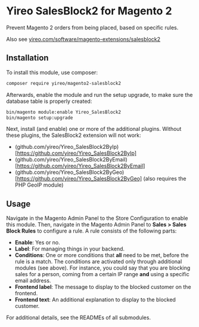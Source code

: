 # Yireo SalesBlock2 for Magento 2

Prevent Magento 2 orders from being placed, based on specific rules.

Also see [yireo.com/software/magento-extensions/salesblock2](https://www.yireo.com/software/magento-extensions/salesblock2)

## Installation 
To install this module, use composer:
```bash
composer require yireo/magento2-salesblock2
```

Afterwards, enable the module and run the setup upgrade, to make sure the database table is properly created:
```bash
bin/magento module:enable Yireo_SalesBlock2
bin/magento setup:upgrade
```

Next, install (and enable) one or more of the additional plugins. Without these plugins, the SalesBlock2 extension will not work:

- (github.com/yireo/Yireo_SalesBlock2ByIp)[https://github.com/yireo/Yireo_SalesBlock2ByIp]
- (github.com/yireo/Yireo_SalesBlock2ByEmail)[https://github.com/yireo/Yireo_SalesBlock2ByEmail]
- (github.com/yireo/Yireo_SalesBlock2ByGeo)[https://github.com/yireo/Yireo_SalesBlock2ByGeo] (also requires the PHP GeoIP module)

## Usage
Navigate in the Magento Admin Panel to the Store Configuration to enable this module. Then, navigate in the Magento Admin Panel to **Sales > Sales Block Rules** to configure a rule. A rule consists of the following parts:

- **Enable**: Yes or no.
- **Label**: For managing things in your backend.
- **Conditions**: One or more conditions that **all** need to be met, before the rule is a match. The conditions are activated only through additional modules (see above). For instance, you could say that you are blocking sales for a person, coming from a certain IP range **and** using a specific email address.
- **Frontend label**: The message to display to the blocked customer on the frontend.
- **Frontend text**: An additional explanation to display to the blocked customer.

For additional details, see the READMEs of all submodules.
